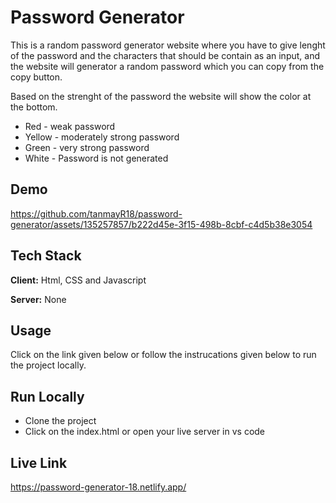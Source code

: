 
# Password Generator

This is a random password generator website where you have to give lenght of the password and the characters that should be contain as an input, and the website will generator a random password which you can copy from the copy button.

Based on the strenght of the password the website will show the color at the bottom.

- Red - weak password
- Yellow - moderately strong password
- Green - very strong password
- White - Password is not generated


## Demo

https://github.com/tanmayR18/password-generator/assets/135257857/b222d45e-3f15-498b-8cbf-c4d5b38e3054


## Tech Stack

**Client:** Html, CSS and Javascript 

**Server:** None

## Usage

Click on the link given below or follow the instrucations given below to run the project locally.




## Run Locally

- Clone the project
- Click on the index.html or open your live server in  vs code






## Live Link

https://password-generator-18.netlify.app/
